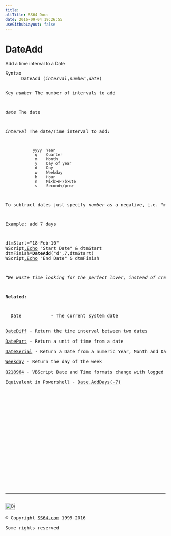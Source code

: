 ```yaml
---
title:
altTitle: SS64 Docs
date: 2016-09-04 19:26:55
useGithubLayout: false
---
```

<!-- #BeginLibraryItem "/Library/head_vb.lbi" --><!-- #EndLibraryItem --><h1>DateAdd</h1> 
<p>Add a time interval to a Date</p>
<pre>Syntax 
      DateAdd (<i>interval</i>,<i>number</i>,<i>date</i>)

Key
   <i>number</i>    The number of intervals to add

   <i>date</i>      The date

   <i>interval</i>  The date/Time interval to add:

                yyyy  Year
                 q    Quarter
                 m    Month
                 y    Day of year
                 d    Day
                 w    Weekday
                 h    Hour
                 n    Mi<b>n</b>ute
                 s    Second</pre>
<p>To subtract dates just specify <i>number</i> as a negative, i.e. <span class="code">"m", -6 </span>will subtract 6 months.</p>
<p>Example: add 7 days </p>
<pre>dtmStart="18-Feb-10"
WScript<a href="echo.html">.Echo</a> "Start Date" &amp; dtmStart
dtmFinish=<b>DateAdd</b>("d",7,dtmStart)
WScript<a href="echo.html">.Echo</a> "End Date" &amp; dtmFinish</pre>
<p class="quote"><i>“We waste time looking for the perfect lover, instead of creating the perfect love” ~ Tom Robbins</i></p>
<p><b>Related:</b></p>
<p>  Date           - The current system date
<br>
<a href="datediff.html">DateDiff</a> - Return the time interval between two dates<br>
<a href="datepart.html">DatePart</a> - Return a unit of time from a date<br>
<a href="dateserial.html">DateSerial</a> - Return a Date from a numeric Year, Month and Day<br>
<a href="weekday.html">Weekday</a> - Return the day of the week<br>
<a href="http://support.microsoft.com/kb/q218964/">Q218964</a> - VBScript Date and Time formats change with logged on user<br>
Equivalent in Powershell - <a href="../ps/syntax-variables.html">Date.AddDays(-7)
</a></p><!-- #BeginLibraryItem "/Library/foot_vb.lbi" --><p>
<!-- VB300 -->
<ins class="adsbygoogle" style="display:inline-block;width:300px;height:250px" data-ad-client="ca-pub-6140977852749469" data-ad-slot="1683739502"></ins>
<script>
(adsbygoogle = window.adsbygoogle || []).push({});
</script></p>
<hr>
<div id="bl" class="footer"><a href="dateadd.html#"><img src="../images/top.png" width="30" height="22" alt="Back to the Top"></a></div>
<div id="br" class="footer, tagline">© Copyright <a href="../index.html">SS64.com</a> 1999-2016<br>
Some rights reserved</div><!-- #EndLibraryItem -->


